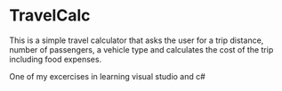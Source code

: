 # TravelCalc
This is a simple travel calculator that asks the user for a trip distance, number of passengers, a vehicle type and calculates the cost of the trip including food expenses.

One of my excercises in learning visual studio and c#
